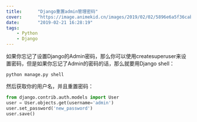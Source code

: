 ```yaml
---
title:      "Django重置admin管理密码"
cover:      "https://image.animekid.cn/images/2019/02/02/5896e6a5f36cab8353103355c88fdcf9.md.jpg"
date:       "2019-02-21 16:28:19"
tags:
    - Python
    - Django
---
```


如果你忘记了设置Django的Admin密码，那么你可以使用createsuperuser来设置密码，但是如果你忘记了Admin的密码的话，那么就要用Django shell：

```shell
python manage.py shell
```

然后获取你的用户名，并且重置密码：

```python
from django.contrib.auth.models import User 
user = User.objects.get(username='admin') 
user.set_password('new_password') 
user.save()
```